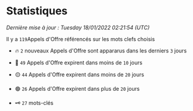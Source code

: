 # Statistiques


_Dernière mise à jour : Tuesday 18/01/2022 02:21:54 (UTC)_ 

Il y a `119`Appels d'Offre référencés sur les mots clefs choisis

- 🔥 `2` nouveaux Appels d'Offre sont appararus dans les derniers `3` jours
- 🔴  `49` Appels d'Offre expirent dans moins de `10` jours
- 🟡  `44` Appels d'Offre expirent dans moins de `20` jours
- 🟢  `26` Appels d'Offre expirent dans plus de `20` jours

- 🗝 `27` mots-clés
